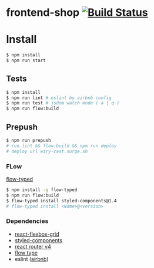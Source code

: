# frontend-shop [![Build Status](https://travis-ci.org/stk-dmitry/adidas-shop-frontend.svg?branch=master)](https://travis-ci.org/stk-dmitry/adidas-shop-frontend)

# Install
```sh
$ npm install
$ npm run start
```

## Tests
```sh
$ npm install
$ npm run lint # eslint by airbnb config
$ npm run test # jsdom watch mode ( a | q )
$ npm run flow:build
```

## Prepush
```sh
$ npm run prepush
# run lint && flow:build && npm run deploy
# deploy url wiry-cast.surge.sh
```

### FLow
[flow-typed](https://github.com/flowtype/flow-typed/tree/master/definitions/npm)
```sh
$ npm install -g flow-typed
$ npm run flow:build
$ flow-typed install styled-components@1.4
# flow-typed install <Name>@<version>
```

### Dependencies
- [react-flexbox-grid](https://github.com/roylee0704/react-flexbox-grid)
- [styled-components](https://github.com/styled-components/styled-components)
- [react router v4](https://reacttraining.com/react-router/web/api/)
- [flow type](https://github.com/flowtype/flow-typed)
- eslint ([airbnb](https://github.com/airbnb/javascript/tree/master/packages/eslint-config-airbnb))
